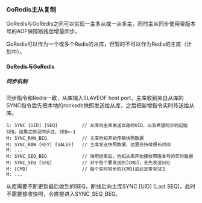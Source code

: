 ### GoRedis主从复制

GoRedis与GoRedis之间可以实现一主多从或一从多主，同时主从同步使用带版本号的AOF保障断线后增量同步。

GoRedis可以作为一个或多个Redis的从库，但暂时不可以作为Redis的主库（计划中）。

#### GoRedis与GoRedis

##### 同步机制

同步指令和Redis一致，从库输入SLAVEOF host port，主库收到来自从库的SYNC指令后先把本地的rocksdb快照发送给从库，之后把新增指令实时传送给从库。

	S: SYNC [UID] [SEQ]			// 从库向主库发送自身的UID，以及希望同步的起始SEQ，如果之前没同步过，SEQ=-1
	M: SYNC_RAW_BEG				// 主库告知开始传输快照数据
	M: SYNC_RAW [KEY] [VALUE]	// 主库发送快照数据，这里会持续很长时间
	M: ...
	M: SYNC_SEQ_BEG				// 快照结束后，告知从库开始接收带版本号的实时数据
	M: SYNC_SEQ [SEQ]			// 对于每个要发送的[CMD]，会先发送SEQ
	M: [CMD]					// 每个实时同步的[CMD]前必定带有SEQ
	M: ...						

从库需要不断更新最后收到的SEQ，断线后向主库SYNC [UID] [Last SEQ]，此时不需要接收快照，会直接进入SYNC_SEQ_BEG。